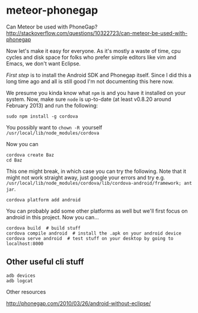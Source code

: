 meteor-phonegap
===============

Can Meteor be used with PhoneGap?
http://stackoverflow.com/questions/10322723/can-meteor-be-used-with-phonegap

Now let's make it easy for everyone. As it's mostly a waste of time, cpu cycles and 
disk space for folks who prefer simple editors like vim and Emacs, we don't want Eclipse.

*First step* is to install the Android SDK and Phonegap itself.  Since I did this a long time
ago and all is still good I'm not documenting this here now.

We presume you kinda know what `npm` is and you have it installed on your system. 
Now, make sure `node` is up-to-date (at least v0.8.20 around February 2013) and run the following:

    sudo npm install -g cordova

You possibly want to `chown -R `yourself` /usr/local/lib/node_modules/cordova` 

Now you can

    cordova create Baz
    cd Baz
    
    
This one might break, in which case you can try the following. Note that it might not work straight away, just google your errors and try e.g. 
`/usr/local/lib/node_modules/cordova/lib/cordova-android/framework; ant jar`.

    cordova platform add android
    
You can probably add some other platforms as well but we'll first focus on android in this project. Now you can...

    cordova build  # build stuff
    cordova compile android  # install the .apk on your android device
    cordova serve android  # test stuff on your desktop by going to localhost:8000
    


Other useful cli stuff
----------------------

    adb devices
    adb logcat


Other resources

http://phonegap.com/2010/03/26/android-without-eclipse/
